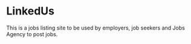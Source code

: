 # LinkedUs
This is a jobs listing site to be used by employers, job seekers and Jobs Agency to post jobs.
